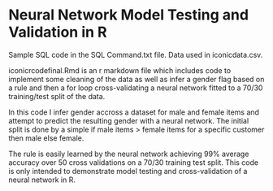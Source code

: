 # Neural Network Model Testing and Validation in R

Sample SQL code in the SQL Command.txt file.
Data used in iconicdata.csv.

iconicrcodefinal.Rmd is an r markdown file which includes code to implement some cleaning of the data as well as infer a gender flag based on a rule and then a for loop cross-validating a neural network fitted to a 70/30 training/test split of the data.

In this code I infer gender accross a dataset for male and female items and attempt to predict the resulting gender with a neural network. The initial split is done by a simple if male items > female items for a specific customer then male else female.

The rule is easily learned by the neural network achieving 99% average accuracy over 50 cross validations on a 70/30 training test split. This code is only intended to demonstrate model testing and cross-validation of a neural network in R.
